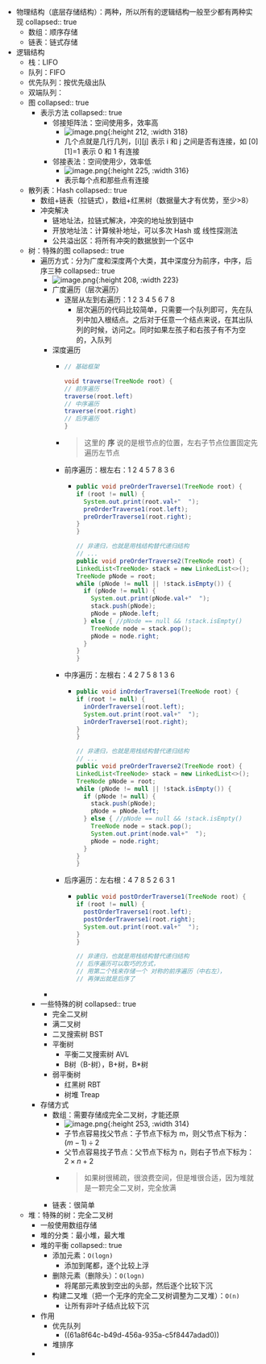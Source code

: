 - 物理结构（底层存储结构）：两种，所以所有的逻辑结构一般至少都有两种实现
  collapsed:: true
	- 数组：顺序存储
	- 链表：链式存储
- 逻辑结构
	- 栈：LIFO
	- 队列：FIFO
	- 优先队列：按优先级出队
	- 双端队列：
	- 图
	  collapsed:: true
		- 表示方法
		  collapsed:: true
			- 邻接矩阵法：空间使用多，效率高
				- ![image.png](../assets/image_1638288352407_0.png){:height 212, :width 318}
				- 几个点就是几行几列，[i][j] 表示 i 和 j 之间是否有连接，如 [0][1]=1 表示 0 和 1 有连接
			- 邻接表法：空间使用少，效率低
				- ![image.png](../assets/image_1638288467557_0.png){:height 225, :width 316}
				- 表示每个点和那些点有连接
	- 散列表：Hash
	  collapsed:: true
		- 数组+链表（拉链式），数组+红黑树（数据量大才有优势，至少>8）
		- 冲突解决
			- 链地址法，拉链式解决，冲突的地址放到链中
			- 开放地址法：计算候补地址，可以多次 Hash 或 线性探测法
			- 公共溢出区：将所有冲突的数据放到一个区中
	- 树：特殊的图
	  collapsed:: true
		- 遍历方式：分为广度和深度两个大类，其中深度分为前序，中序，后序三种
		  collapsed:: true
			- ![image.png](../assets/image_1638322394925_0.png){:height 208, :width 223}
			- 广度遍历（层次遍历）
				- 逐层从左到右遍历：1  2  3  4  5  6  7  8
					- 层次遍历的代码比较简单，只需要一个队列即可，先在队列中加入根结点。之后对于任意一个结点来说，在其出队列的时候，访问之。同时如果左孩子和右孩子有不为空的，入队列
			- 深度遍历
				- ```java
				  // 基础框架
				  
				  void traverse(TreeNode root) { 
				  // 前序遍历
				  traverse(root.left)
				  // 中序遍历 
				  traverse(root.right) 
				  // 后序遍历
				  }
				  ```
				- > 这里的 **序** 说的是根节点的位置，左右子节点位置固定先遍历左节点
				- 前序遍历：根左右：1  2  4  5  7  8  3  6
					- ```java
					  public void preOrderTraverse1(TreeNode root) {
					  if (root != null) {
					    System.out.print(root.val+"  ");
					    preOrderTraverse1(root.left);
					    preOrderTraverse1(root.right);
					  }
					  }
					  
					  // 非递归，也就是用栈结构替代递归结构
					  // ...
					  public void preOrderTraverse2(TreeNode root) {
					  LinkedList<TreeNode> stack = new LinkedList<>();
					  TreeNode pNode = root;
					  while (pNode != null || !stack.isEmpty()) {
					    if (pNode != null) {
					      System.out.print(pNode.val+"  ");
					      stack.push(pNode);
					      pNode = pNode.left;
					    } else { //pNode == null && !stack.isEmpty()
					      TreeNode node = stack.pop();
					      pNode = node.right;
					    }
					  }
					  }
					  ```
				- 中序遍历：左根右：4  2  7  5  8  1  3  6
					- ```java
					  public void inOrderTraverse1(TreeNode root) {
					  if (root != null) {
					    inOrderTraverse1(root.left);
					    System.out.print(root.val+"  ");
					    inOrderTraverse1(root.right);
					  }
					  }
					  
					  // 非递归，也就是用栈结构替代递归结构
					  // ...
					  public void preOrderTraverse2(TreeNode root) {
					  LinkedList<TreeNode> stack = new LinkedList<>();
					  TreeNode pNode = root;
					  while (pNode != null || !stack.isEmpty()) {
					    if (pNode != null) {
					      stack.push(pNode);
					      pNode = pNode.left;
					    } else { //pNode == null && !stack.isEmpty()
					      TreeNode node = stack.pop();
					      System.out.print(node.val+"  ");
					      pNode = node.right;
					    }
					  }
					  }
					  ```
				- 后序遍历：左右根：4  7  8  5  2  6  3  1
					- ```java
					  public void postOrderTraverse1(TreeNode root) {
					  if (root != null) {
					    postOrderTraverse1(root.left);
					    postOrderTraverse1(root.right);
					    System.out.print(root.val+"  ");
					  }
					  }
					  
					  // 非递归，也就是用栈结构替代递归结构
					  // 后序遍历可以取巧的方式，
					  // 用第二个栈来存储一个 对称的前序遍历（中右左），
					  // 再弹出就是后序了
					  ```
			-
		- 一些特殊的树
		  collapsed:: true
			- 完全二叉树
			- 满二叉树
			- 二叉搜索树 BST
			- 平衡树
				- 平衡二叉搜索树 AVL
				- B树（B-树），B+树，B*树
			- 弱平衡树
				- 红黑树 RBT
				- 树堆 Treap
		- 存储方式
			- 数组：需要存储成完全二叉树，才能还原
				- ![image.png](../assets/image_1638376020860_0.png){:height 253, :width 314}
				- 子节点容易找父节点：子节点下标为 m，则父节点下标为：$(m-1)\div 2$
				- 父节点容易找子节点：父节点下标为 n，则右子节点下标为：$2\times n+2$
				- > 如果树很稀疏，很浪费空间，但是堆很合适，因为堆就是一颗完全二叉树，完全放满
			- 链表：很简单
	- 堆：特殊的树：完全二叉树
		- 一般使用数组存储
		- 堆的分类：最小堆，最大堆
		- 堆的平衡
		  collapsed:: true
			- 添加元素：`O(logn)`
				- 添加到尾都，逐个比较上浮
			- 删除元素（删除头）：`O(logn)`
				- 将尾部元素放到空出的头部，然后逐个比较下沉
			- 构建二叉堆（把一个无序的完全二叉树调整为二叉堆）：`O(n)`
				- 让所有非叶子结点比较下沉
		- 作用
			- 优先队列
				- ((61a8f64c-b49d-456a-935a-c5f8447adad0))
			- 堆排序
		-